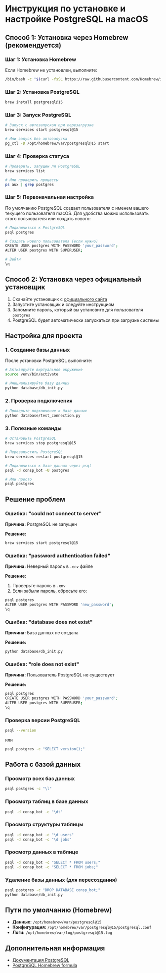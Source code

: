# Инструкция по установке и настройке PostgreSQL на macOS

## Способ 1: Установка через Homebrew (рекомендуется)

### Шаг 1: Установка Homebrew

Если Homebrew не установлен, выполните:

```bash
/bin/bash -c "$(curl -fsSL https://raw.githubusercontent.com/Homebrew/install/HEAD/install.sh)"
```

### Шаг 2: Установка PostgreSQL

```bash
brew install postgresql@15
```

### Шаг 3: Запуск PostgreSQL

```bash
# Запуск с автозапуском при перезагрузке
brew services start postgresql@15

# Или запуск без автозапуска
pg_ctl -D /opt/homebrew/var/postgresql@15 start
```

### Шаг 4: Проверка статуса

```bash
# Проверить, запущен ли PostgreSQL
brew services list

# Или проверить процессы
ps aux | grep postgres
```

### Шаг 5: Первоначальная настройка

По умолчанию PostgreSQL создает пользователя с именем вашего текущего пользователя macOS. Для удобства можно использовать этого пользователя или создать нового:

```bash
# Подключиться к PostgreSQL
psql postgres

# Создать нового пользователя (если нужно)
CREATE USER postgres WITH PASSWORD 'your_password';
ALTER USER postgres WITH SUPERUSER;

# Выйти
\q
```

## Способ 2: Установка через официальный установщик

1. Скачайте установщик с [официального сайта](https://www.postgresql.org/download/macosx/)
2. Запустите установщик и следуйте инструкциям
3. Запомните пароль, который вы установите для пользователя `postgres`
4. PostgreSQL будет автоматически запускаться при загрузке системы

## Настройка для проекта

### 1. Создание базы данных

После установки PostgreSQL выполните:

```bash
# Активируйте виртуальное окружение
source venv/bin/activate

# Инициализируйте базу данных
python database/db_init.py
```

### 2. Проверка подключения

```bash
# Проверьте подключение к базе данных
python database/test_connection.py
```

### 3. Полезные команды

```bash
# Остановить PostgreSQL
brew services stop postgresql@15

# Перезапустить PostgreSQL
brew services restart postgresql@15

# Подключиться к базе данных через psql
psql -d consp_bot -U postgres

# Или просто
psql postgres
```

## Решение проблем

### Ошибка: "could not connect to server"

**Причина:** PostgreSQL не запущен

**Решение:**
```bash
brew services start postgresql@15
```

### Ошибка: "password authentication failed"

**Причина:** Неверный пароль в `.env` файле

**Решение:**
1. Проверьте пароль в `.env`
2. Если забыли пароль, сбросьте его:
```bash
psql postgres
ALTER USER postgres WITH PASSWORD 'new_password';
\q
```

### Ошибка: "database does not exist"

**Причина:** База данных не создана

**Решение:**
```bash
python database/db_init.py
```

### Ошибка: "role does not exist"

**Причина:** Пользователь PostgreSQL не существует

**Решение:**
```bash
psql postgres
CREATE USER postgres WITH PASSWORD 'your_password';
ALTER USER postgres WITH SUPERUSER;
\q
```

### Проверка версии PostgreSQL

```bash
psql --version
```

или

```bash
psql postgres -c "SELECT version();"
```

## Работа с базой данных

### Просмотр всех баз данных

```bash
psql postgres -c "\l"
```

### Просмотр таблиц в базе данных

```bash
psql -d consp_bot -c "\dt"
```

### Просмотр структуры таблицы

```bash
psql -d consp_bot -c "\d users"
psql -d consp_bot -c "\d jobs"
```

### Просмотр данных в таблице

```bash
psql -d consp_bot -c "SELECT * FROM users;"
psql -d consp_bot -c "SELECT * FROM jobs;"
```

### Удаление базы данных (для пересоздания)

```bash
psql postgres -c "DROP DATABASE consp_bot;"
python database/db_init.py
```

## Пути по умолчанию (Homebrew)

- **Данные:** `/opt/homebrew/var/postgresql@15`
- **Конфигурация:** `/opt/homebrew/var/postgresql@15/postgresql.conf`
- **Логи:** `/opt/homebrew/var/log/postgresql@15.log`

## Дополнительная информация

- [Документация PostgreSQL](https://www.postgresql.org/docs/)
- [PostgreSQL Homebrew formula](https://formulae.brew.sh/formula/postgresql@15)

